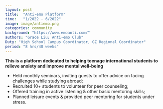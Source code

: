 ```yaml
---
layout: post
title:  "Anti-emo Platform"
time:   "1/2022 - 6/2022"
image: image/antiemo.png
categories: community
background: "https://www.emoanti.com/"
authors: "Grace Liu; Anti-emo Club"
Duty: "High School Campus Coordinator, GZ Regional Coordinator"
period: "8 hrs/48 weeks"
---
```

**This is a platform dedicated to helping teenage international students to relieve anxiety and improve mental well-being**
- Held monthly seminars, inviting guests to offer advice on facing challenges while studying abroad;
- Recruited 10+ students to volunteer for peer counseling;
- Offered training in active listening & other basic mentoring skills; 
- Planned leisure events & provided peer mentoring for students under stress.